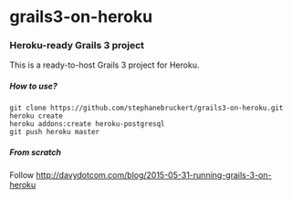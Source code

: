 # grails3-on-heroku

### Heroku-ready Grails 3 project

This is a ready-to-host Grails 3 project for Heroku.

##### How to use?

```
git clone https://github.com/stephanebruckert/grails3-on-heroku.git
heroku create
heroku addons:create heroku-postgresql
git push heroku master
```

##### From scratch

Follow http://davydotcom.com/blog/2015-05-31-running-grails-3-on-heroku


